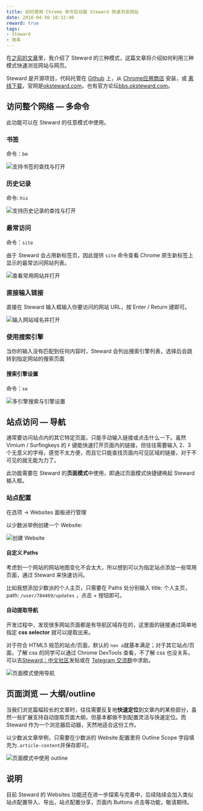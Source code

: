 ```yaml
---
title: 如何使用 Chrome 命令启动器 Steward 快速浏览网站
date: 2018-04-30 18:32:40
reward: true
tags: 
- Steward
- 效率
---
```

在[之前的文章](https://sspai.com/post/42121)里，我介绍了 Steward 的三种模式，这篇文章将介绍如何利用三种模式快速浏览网站与网页。



Steward 是开源项目，代码托管在 [Github](https://github.com/solobat/Steward) 上，从 [Chrome应用商店](https://chrome.google.com/webstore/detail/dnkhdiodfglfckibnfcjbgddcgjgkacd) 安装，或 [离线下载](http://owsjc7iz3.bkt.clouddn.com/steward-3.3.2.crx)，官网是[oksteward.com](http://oksteward.com/)，也有官方论坛[bbs.oksteward.com](http://bbs.oksteward.com)。

<!-- more -->

## 访问整个网络 — 多命令

此功能可以在 Steward 的任意模式中使用。



### 书签

命令：`bm`

![支持书签的查找与打开](https://cdn.sspai.com/2018/02/28/aee189d87975e68189b632eca5d8052d.gif)



### 历史记录

命令:  `his`

![支持历史记录的查找与打开](https://cdn.sspai.com/2018/02/28/26caef9db75093dccb8dad45da9ac077.gif)



### 最常访问

命令：`site`

由于 Steward 会占用新标签页，因此提供 `site` 命令查看 Chrome 原生新标签上显示的最常访问网站列表。

![查看常用网站并打开](https://cdn.sspai.com/2018/02/28/2248ef5ea3d12f4a201d662becd0498b.gif)



### 直接输入链接

直接在 Steward 输入框输入你要访问的网站  URL，按 Enter / Return 键即可。

![输入网站域名并打开](https://cdn.sspai.com/2018/02/28/7628b34aa8858044e7c27081fdc22de7.gif)



### 使用搜索引擎

当你的输入没有匹配到任何内容时，Steward 会列出搜索引擎列表，选择后会跳转到指定网站的搜索页面



#### 搜索引擎设置

命令：`se`



![多引擎搜索与引擎设置](https://cdn.sspai.com/2018/02/28/a4a283dbd9ef43c42207690598272eba.gif)



## 站点访问 — 导航

通常要访问站点内的其它特定页面，只能手动输入链接或点击什么一下。虽然 Vimium / Surfingkeys 的 `F` 键能快速打开页面内的链接，但往往需要输入 2、3 个无意义的字母，感觉不太方便，而且它只能查找页面内可见区域的链接，对于不可见的就无能为力了。



此功能需要在 Steward 的**页面模式**中使用，即通过页面模式快捷键唤起 Steward 输入框。



### 站点配置

在选项 -> Websites 面板进行管理

以少数派举例创建一个 Website:

![创建 Website](https://i.imgur.com/c1xCfwY.png)



#### 自定义 Paths

考虑到一个网站的网站地图变化不会太大，所以想到可以为指定站点添加一些常用页面，通过 Steward 来快速访问。



比如我想添加少数派的个人主页，只需要在 Paths 处分别输入 title: 个人主页，path: `/user/784469/updates` ，点击 + 按钮即可。



#### 自动提取导航

开发过程中，发现很多网站页面都是有导航区域存在的，这里面的链接通过简单地指定 **css selector** 就可以提取出来。



对于符合 HTML5 规范的站点/页面，默认的 `nav a`就基本满足；对于其它站点/页面，了解 css 的同学可以通过 Chrome DevTools 查看，不了解 css 也没关系，可以去[Steward：中文社区](http://bbs.oksteward.com/)发贴或在 [Telegram 交流群](https://t.me/chromesteward)中求助。





![页面模式使用导航](https://cdn.sspai.com/2018/02/28/b87e9c0db6220131e3f5942a0829c616.gif)



## 页面浏览 — 大纲/outline

当我们浏览篇幅较长的文章时，往往需要反复地**快速定位**到文章内的某些部分，虽然一些扩展支持自动提取页面大纲，但基本都做不到配置灵活与快速定位。而 Steward 作为一个浏览器启动器，天然地适合这份工作。



以少数派文章举例，只需要在少数派的 Website 配置里将 Outline Scope 字段填充为`.article-content`并保存即可。



![页面模式中使用 outline](https://cdn.sspai.com/2018/02/28/3ceca70fc29892edbf1fa5d2b4c5ced6.gif)



## 说明

目前 Steward 的 Websites 功能还在进一步探索与完善中，后续陆续会加入类似站点配置导入、导出，站点配置分享，页面内 Buttons 点击等功能，敬请期待。


